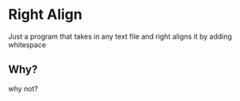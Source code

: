 # Right Align

Just a program that takes in any text file and right aligns it by adding whitespace

## Why?
why not?
